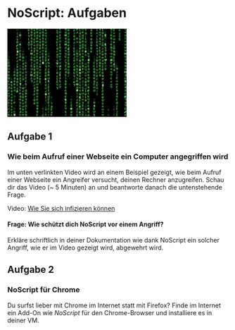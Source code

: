 # NoScript: Aufgaben

![Animiertes Bild](res/matrix.webp)

## Aufgabe 1

### Wie beim Aufruf einer Webseite ein Computer angegriffen wird

Im unten verlinkten Video wird an einem Beispiel gezeigt, wie beim Aufruf einer Webseite ein Angreifer versucht, deinen Rechner anzugreifen.  Schau dir das Video (~ 5 Minuten) an und beantworte danach die untenstehende Frage.  

Video: [Wie Sie sich infizieren können](https://www.youtube.com/watch?v=Rxyp6cNxN3A)

#### Frage: Wie schützt dich NoScript vor einem Angriff?

Erkläre schriftlich in deiner Dokumentation wie dank NoScript ein solcher Angriff, wie er im Video gezeigt wird, abgewehrt wird.

## Aufgabe 2

### NoScript für Chrome

Du surfst lieber mit Chrome im Internet statt mit Firefox? Finde im Internet ein Add-On  wie _NoScript_ für den Chrome-Browser  und installiere es in deiner VM.

[comment]:https://www.youtube.com/watch?v=af0tUR0GZUI

[comment]:https://www.chip.de/downloads/ScriptSafe-fuer-Chrome_44341163.html

[comment]:https://www.chip.de/downloads/NoScript-fuer-Chrome_166202528.html
